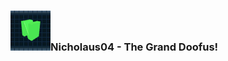 ### ![](https://github.com/Nicholaus04/Nicholaus04/blob/main/av.gif)Nicholaus04 - The Grand Doofus!
